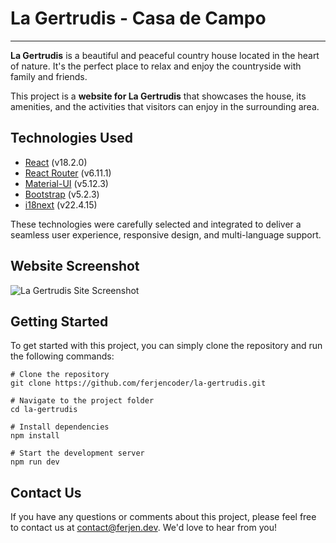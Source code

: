 
# La Gertrudis - Casa de Campo
---

**La Gertrudis** is a beautiful and peaceful country house located in the heart of nature.
It's the perfect place to relax and enjoy the countryside with family and friends.

This project is a **website for La Gertrudis** that showcases the house, its amenities, and the activities that visitors can enjoy in the surrounding area.

## Technologies Used

- [React](https://reactjs.org) (v18.2.0)
- [React Router](https://reactrouter.com) (v6.11.1)
- [Material-UI](https://mui.com) (v5.12.3)
- [Bootstrap](https://getbootstrap.com) (v5.2.3)
- [i18next](https://www.i18next.com) (v22.4.15)

These technologies were carefully selected and integrated to deliver a seamless user experience, responsive design, and multi-language support.

## Website Screenshot

![La Gertrudis Site Screenshot](https://res.cloudinary.com/ds0dc8rd0/image/upload/v1684020301/la-gertrudis/assets/lg-og-1200x630_tinnao.png)

## Getting Started
To get started with this project, you can simply clone the repository and run the following commands:

```
# Clone the repository
git clone https://github.com/ferjencoder/la-gertrudis.git

# Navigate to the project folder
cd la-gertrudis

# Install dependencies
npm install

# Start the development server
npm run dev
```

## Contact Us
If you have any questions or comments about this project, please feel free to contact us at contact@ferjen.dev. We'd love to hear from you!